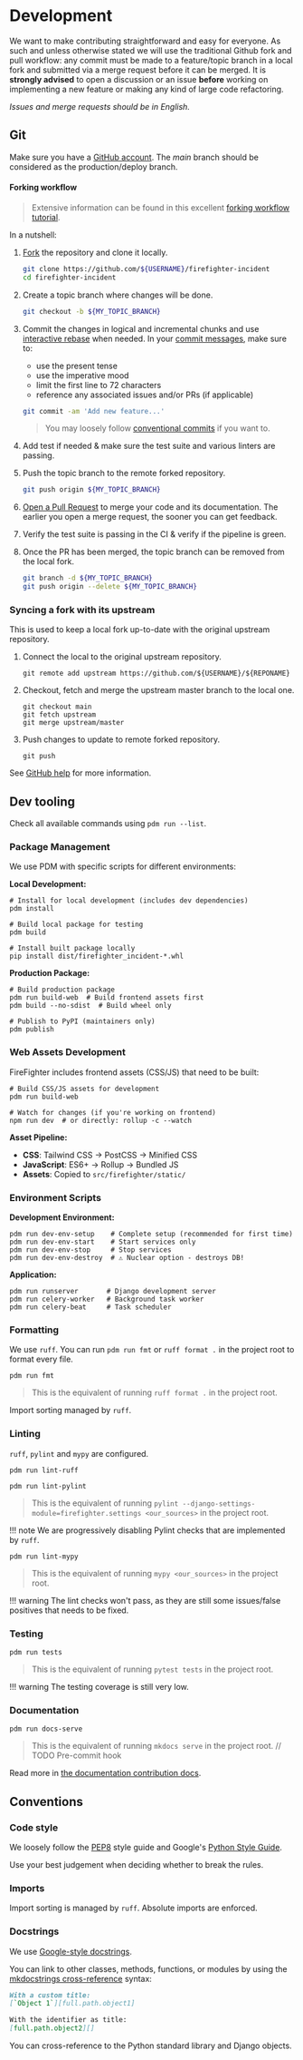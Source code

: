 # Development

We want to make contributing straightforward and easy for everyone. As such and unless otherwise stated we will use the traditional Github fork and pull workflow: any commit must be made to a feature/topic branch in a local fork and submitted via a merge request before it can be merged.
It is **strongly advised** to open a discussion or an issue **before** working on implementing a new feature or making any kind of large code refactoring.


*Issues and merge requests should be in English.*

## Git

Make sure you have a [GitHub account](https://github.com/join).
The *main* branch should be considered as the production/deploy branch.

#### Forking workflow

> Extensive information can be found in this excellent [forking workflow
> tutorial](https://www.atlassian.com/git/tutorials/comparing-workflows#forking-workflow).

In a nutshell:

1. [Fork](https://help.github.com/articles/fork-a-repo) the repository and clone it locally.

    ```bash
    git clone https://github.com/${USERNAME}/firefighter-incident
    cd firefighter-incident
    ```

2. Create a topic branch where changes will be done.

    ```bash
    git checkout -b ${MY_TOPIC_BRANCH}
    ```

3. Commit the changes in logical and incremental chunks and use
   [interactive rebase](https://help.github.com/articles/about-git-rebase)
   when needed.
   In your
   [commit messages](http://tbaggery.com/2008/04/19/a-note-about-git-commit-messages.html),
   make sure to:
    - use the present tense
    - use the imperative mood
    - limit the first line to 72 characters
    - reference any associated issues and/or PRs (if applicable)

    ```bash
    git commit -am 'Add new feature...'
    ```

    > You may loosely follow [conventional commits](https://www.conventionalcommits.org/en/v1.0.0/) if you want to.

4. Add test if needed & make sure the test suite and various linters are passing.

5. Push the topic branch to the remote forked repository.

    ```bash
    git push origin ${MY_TOPIC_BRANCH}
    ```

6. [Open a Pull Request](https://github.com/ManoManoTech/firefighter-incident/pulls) to merge your code and its documentation. The earlier you open a merge request, the sooner you can get feedback.

7. Verify the test suite is passing in the CI & verify if the pipeline is green.

8. Once the PR has been merged, the topic branch can be removed from the local fork.

    ```bash
    git branch -d ${MY_TOPIC_BRANCH}
    git push origin --delete ${MY_TOPIC_BRANCH}
    ```


### Syncing a fork with its upstream

This is used to keep a local fork up-to-date with the original upstream repository.

1. Connect the local to the original upstream repository.

    ```
    git remote add upstream https://github.com/${USERNAME}/${REPONAME}
    ```

2. Checkout, fetch and merge the upstream master branch to the local one.

    ```
    git checkout main
    git fetch upstream
    git merge upstream/master
    ```

3. Push changes to update to remote forked repository.

    ```
    git push
    ```

See [GitHub help](https://help.github.com/articles/syncing-a-fork) for more information.

## Dev tooling

Check all available commands using `pdm run --list`.

### Package Management

We use PDM with specific scripts for different environments:

**Local Development:**
```shell
# Install for local development (includes dev dependencies)
pdm install

# Build local package for testing
pdm build

# Install built package locally
pip install dist/firefighter_incident-*.whl
```

**Production Package:**
```shell
# Build production package
pdm run build-web  # Build frontend assets first
pdm build --no-sdist  # Build wheel only

# Publish to PyPI (maintainers only)
pdm publish
```

### Web Assets Development

FireFighter includes frontend assets (CSS/JS) that need to be built:

```shell
# Build CSS/JS assets for development
pdm run build-web

# Watch for changes (if you're working on frontend)
npm run dev  # or directly: rollup -c --watch
```

**Asset Pipeline:**
- **CSS**: Tailwind CSS → PostCSS → Minified CSS
- **JavaScript**: ES6+ → Rollup → Bundled JS
- **Assets**: Copied to `src/firefighter/static/`

### Environment Scripts

**Development Environment:**
```shell
pdm run dev-env-setup    # Complete setup (recommended for first time)
pdm run dev-env-start    # Start services only
pdm run dev-env-stop     # Stop services
pdm run dev-env-destroy  # ⚠️ Nuclear option - destroys DB!
```

**Application:**
```shell
pdm run runserver       # Django development server
pdm run celery-worker   # Background task worker
pdm run celery-beat     # Task scheduler
```

### Formatting

We use `ruff`. You can run `pdm run fmt` or `ruff format .` in the project root to format every file.

```shell
pdm run fmt
```

> This is the equivalent of running `ruff format .` in the project root.

Import sorting managed by `ruff`.

### Linting

`ruff`, `pylint` and `mypy` are configured.

```shell
pdm run lint-ruff
```

```shell
pdm run lint-pylint
```

> This is the equivalent of running `pylint --django-settings-module=firefighter.settings <our_sources>` in the project root.

!!! note
    We are progressively disabling Pylint checks that are implemented by `ruff`.

```shell
pdm run lint-mypy
```

> This is the equivalent of running `mypy <our_sources>` in the project root.

!!! warning
    The lint checks won't pass, as they are still some issues/false positives that needs to be fixed.

### Testing

```shell
pdm run tests
```

> This is the equivalent of running `pytest tests` in the project root.

!!! warning
    The testing coverage is still very low.

### Documentation

```shell
pdm run docs-serve
```

> This is the equivalent of running `mkdocs serve` in the project root.
// TODO Pre-commit hook

Read more in [the documentation contribution docs](documentation.md).

## Conventions

### Code style

We loosely follow the [PEP8](https://www.python.org/dev/peps/pep-0008/) style guide and Google's [Python Style Guide](https://google.github.io/styleguide/pyguide.html).

Use your best judgement when deciding whether to break the rules.

### Imports

Import sorting is managed by `ruff`. Absolute imports are enforced.

### Docstrings

We use [Google-style docstrings](https://google.github.io/styleguide/pyguide.html#38-comments-and-docstrings).

You can link to other classes, methods, functions, or modules by using the [mkdocstrings cross-reference](https://mkdocstrings.github.io/usage/#cross-references) syntax:

```markdown
With a custom title:
[`Object 1`][full.path.object1]

With the identifier as title:
[full.path.object2][]
```

You can cross-reference to the Python standard library and Django objects.
